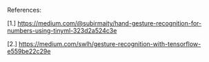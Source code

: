 
References:

[1.] https://medium.com/@subirmaity/hand-gesture-recognition-for-numbers-using-tinyml-323d2a524c3e

[2.] https://medium.com/swlh/gesture-recognition-with-tensorflow-e559be22c29e
